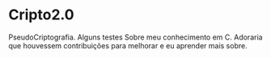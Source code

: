# Cripto2.0
PseudoCriptografia. Alguns testes Sobre meu conhecimento em C. 
Adoraria que houvessem contribuições para melhorar e eu aprender mais sobre.

